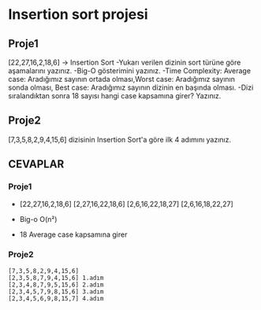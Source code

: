 # Insertion sort projesi
## Proje1
[22,27,16,2,18,6] -> Insertion Sort
-Yukarı verilen dizinin sort türüne göre aşamalarını yazınız.
-Big-O gösterimini yazınız.
-Time Complexity: Average case: Aradığımız sayının ortada olması,Worst case: Aradığımız sayının sonda olması, Best case: Aradığımız sayının dizinin en başında olması.
-Dizi sıralandıktan sonra 18 sayısı hangi case kapsamına girer? Yazınız.

## Proje2
[7,3,5,8,2,9,4,15,6] dizisinin Insertion Sort'a göre ilk 4 adımını yazınız.

## CEVAPLAR
### Proje1

-   [22,27,16,2,18,6]
    [2,27,16,22,18,6]
    [2,6,16,22,18,27]
    [2,6,16,18,22,27]

 -   Big-o O(n²)

 -  18 Average case kapsamına girer

### Proje2
    [7,3,5,8,2,9,4,15,6]
    [2,3,5,8,7,9,4,15,6] 1.adım
    [2,3,4,8,7,9,5,15,6] 2.adım
    [2,3,4,5,7,9,8,15,6] 3.adım
    [2,3,4,5,6,9,8,15,7] 4.adım




